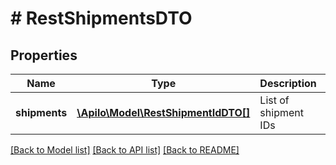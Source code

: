 # # RestShipmentsDTO

## Properties

Name | Type | Description | Notes
------------ | ------------- | ------------- | -------------
**shipments** | [**\Apilo\Model\RestShipmentIdDTO[]**](RestShipmentIdDTO.md) | List of shipment IDs |

[[Back to Model list]](../../README.md#models) [[Back to API list]](../../README.md#endpoints) [[Back to README]](../../README.md)
